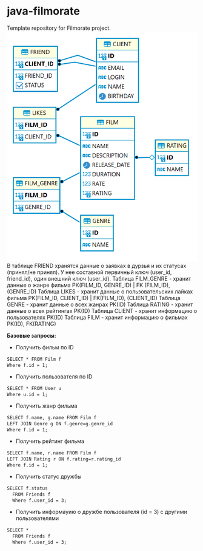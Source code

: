 # java-filmorate
Template repository for Filmorate project.
![](src/main/resources/img.png)
В таблице FRIEND хранятся данные о заявках в дурзья и их статусах (принял/не принял).
У нее составной первичный ключ (user_id, friend_id), один внешний ключ (user_id).
Таблица FILM_GENRE - хранит данные о жанре фильма PK(FILM_ID, GENRE_ID) | FK (FILM_ID), (GENRE_ID)
Таблица LIKES - хранит данные о пользовательских лайках фильма PK(FILM_ID, CLIENT_ID) | FK(FILM_ID), (CLIENT_ID)
Таблица GENRE - хранит данные о всех жанрах PK(ID)
Таблица RATING - хранит данные о всех рейтингах PK(ID)
Таблица CLIENT - хранит информацию о пользователях PK(ID)
Таблица FILM - хранит информацию о фильмах PK(ID), FK(RATING)

__Базовые запросы:__

- Получить фильм по ID  
```
SELECT * FROM Film f
Where f.id = 1;
```
- Получить пользователя по ID  
```
SELECT * FROM User u
Where u.id = 1;
```
- Получить жанр фильма 
```
SELECT f.name, g.name FROM Film f
LEFT JOIN Genre g ON f.genre=g.genre_id
Where f.id = 1;
```
- Получить рейтинг фильма 
```
SELECT f.name, r.name FROM Film f
LEFT JOIN Rating r ON f.rating=r.rating_id
Where f.id = 1;
```
- Получить статус дружбы
```
SELECT f.status
  FROM Friends f
  Where f.user_id = 3;
```
- Получить информауию о дружбе пользователя (id = 3) с другими пользователями 
```
SELECT *
  FROM Friends f
  Where f.user_id = 3;
```